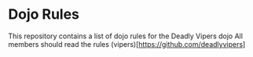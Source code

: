 Dojo Rules
==========

This repository contains a list of dojo rules for the Deadly Vipers dojo
All members should read the rules
(vipers)[https://github.com/deadlyvipers]
